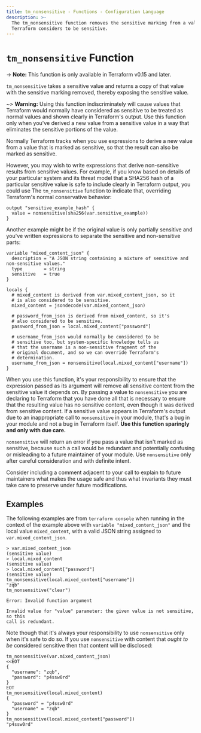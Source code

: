 ```yaml
---
title: tm_nonsensitive - Functions - Configuration Language
description: >-
  The tm_nonsensitive function removes the sensitive marking from a value that
  Terraform considers to be sensitive.
---
```


# `tm_nonsensitive` Function

-> **Note:** This function is only available in Terraform v0.15 and later.

`tm_nonsensitive` takes a sensitive value and returns a copy of that value with
the sensitive marking removed, thereby exposing the sensitive value.

~> **Warning:** Using this function indiscriminately will cause values that
Terraform would normally have considered as sensitive to be treated as normal
values and shown clearly in Terraform's output. Use this function only when
you've derived a new value from a sensitive value in a way that eliminates the
sensitive portions of the value.

Normally Terraform tracks when you use expressions to derive a new value from
a value that is marked as sensitive, so that the result can also be marked
as sensitive.

However, you may wish to write expressions that derive non-sensitive results
from sensitive values. For example, if you know based on details of your
particular system and its threat model that a SHA256 hash of a particular
sensitive value is safe to include clearly in Terraform output, you could use
The `tm_nonsensitive` function to indicate that, overriding Terraform's normal
conservative behavior:

```hcl
output "sensitive_example_hash" {
  value = nonsensitive(sha256(var.sensitive_example))
}
```

Another example might be if the original value is only partially sensitive and
you've written expressions to separate the sensitive and non-sensitive parts:

```hcl
variable "mixed_content_json" {
  description = "A JSON string containing a mixture of sensitive and non-sensitive values."
  type        = string
  sensitive   = true
}

locals {
  # mixed_content is derived from var.mixed_content_json, so it
  # is also considered to be sensitive.
  mixed_content = jsondecode(var.mixed_content_json)

  # password_from_json is derived from mixed_content, so it's
  # also considered to be sensitive.
  password_from_json = local.mixed_content["password"]

  # username_from_json would normally be considered to be
  # sensitive too, but system-specific knowledge tells us
  # that the username is a non-sensitive fragment of the
  # original document, and so we can override Terraform's
  # determination.
  username_from_json = nonsensitive(local.mixed_content["username"])
}
```

When you use this function, it's your responsibility to ensure that the
expression passed as its argument will remove all sensitive content from
the sensitive value it depends on. By passing a value to `nonsensitive` you are
declaring to Terraform that you have done all that is necessary to ensure that
the resulting value has no sensitive content, even though it was derived
from sensitive content. If a sensitive value appears in Terraform's output
due to an inappropriate call to `nonsensitive` in your module, that's a bug in
your module and not a bug in Terraform itself.
**Use this function sparingly and only with due care.**

`nonsensitive` will return an error if you pass a value that isn't marked
as sensitive, because such a call would be redundant and potentially confusing
or misleading to a future maintainer of your module. Use `nonsensitive` only
after careful consideration and with definite intent.

Consider including a comment adjacent to your call to explain to future
maintainers what makes the usage safe and thus what invariants they must take
care to preserve under future modifications.

## Examples

The following examples are from `terraform console` when running in the
context of the example above with `variable "mixed_content_json"` and
the local value `mixed_content`, with a valid JSON string assigned to
`var.mixed_content_json`.

```
> var.mixed_content_json
(sensitive value)
> local.mixed_content
(sensitive value)
> local.mixed_content["password"]
(sensitive value)
tm_nonsensitive(local.mixed_content["username"])
"zqb"
tm_nonsensitive("clear")

Error: Invalid function argument

Invalid value for "value" parameter: the given value is not sensitive, so this
call is redundant.
```

Note though that it's always your responsibility to use `nonsensitive` only
when it's safe to do so. If you use `nonsensitive` with content that
_ought to be_ considered sensitive then that content will be disclosed:

```
tm_nonsensitive(var.mixed_content_json)
<<EOT
{
  "username": "zqb",
  "password": "p4ssw0rd"
}
EOT
tm_nonsensitive(local.mixed_content)
{
  "password" = "p4ssw0rd"
  "username" = "zqb"
}
tm_nonsensitive(local.mixed_content["password"])
"p4ssw0rd"
```
